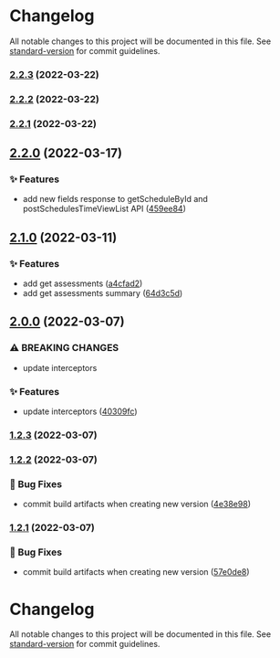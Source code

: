 # Changelog

All notable changes to this project will be documented in this file. See [standard-version](https://github.com/conventional-changelog/standard-version) for commit guidelines.

### [2.2.3](https://github.com/KL-Engineering/kidsloop-cms-api-client/branches/compare/v2.2.3%0Dv2.2.2) (2022-03-22)

### [2.2.2](https://github.com/KL-Engineering/kidsloop-cms-api-client/branches/compare/v2.2.2%0Dv2.2.1) (2022-03-22)

### [2.2.1](https://github.com/KL-Engineering/kidsloop-cms-api-client/branches/compare/v2.2.1%0Dv2.2.0) (2022-03-22)

## [2.2.0](https://bitbucket.org/calmisland/kidsloop-cms-api-client/branches/compare/2.2.0%0D2.1.0) (2022-03-17)


### ✨ Features

* add new fields response to getScheduleById and postSchedulesTimeViewList API ([459ee84](https://bitbucket.org/calmisland/kidsloop-cms-api-client/commits/459ee8431e94a04f0b57340786b21cef2fa63615))

## [2.1.0](https://bitbucket.org/calmisland/kidsloop-cms-api-client/branches/compare/2.1.0%0D2.0.0) (2022-03-11)


### ✨ Features

* add get assessments ([a4cfad2](https://bitbucket.org/calmisland/kidsloop-cms-api-client/commits/a4cfad273762bd18060a2b249e9fb52c2902daf4))
* add get assessments summary ([64d3c5d](https://bitbucket.org/calmisland/kidsloop-cms-api-client/commits/64d3c5d49d82835154ab29fd6420b47f372be57f))

## [2.0.0](https://bitbucket.org/calmisland/kidsloop-cms-api-client/branches/compare/2.0.0%0D1.2.3) (2022-03-07)


### ⚠ BREAKING CHANGES

* update interceptors

### ✨ Features

* update interceptors ([40309fc](https://bitbucket.org/calmisland/kidsloop-cms-api-client/commits/40309fc44b6599bfe2411204c4f6700059134801))

### [1.2.3](https://bitbucket.org/calmisland/kidsloop-cms-api-client/branches/compare/1.2.3%0D1.2.2) (2022-03-07)

### [1.2.2](https://bitbucket.org/calmisland/kidsloop-cms-api-client/branches/compare/1.2.2%0D1.2.1) (2022-03-07)


### 🐛 Bug Fixes

* commit build artifacts when creating new version ([4e38e98](https://bitbucket.org/calmisland/kidsloop-cms-api-client/commits/4e38e9869ecb4ba336cb193bdc3e0c291117a0b9))

### [1.2.1](https://bitbucket.org/calmisland/kidsloop-cms-api-client/branches/compare/1.2.1%0D1.2.0) (2022-03-07)


### 🐛 Bug Fixes

* commit build artifacts when creating new version ([57e0de8](https://bitbucket.org/calmisland/kidsloop-cms-api-client/commits/57e0de810e6dc8f2ccf4ef313224063641ea870c))

# Changelog

All notable changes to this project will be documented in this file. See [standard-version](https://github.com/conventional-changelog/standard-version) for commit guidelines.
